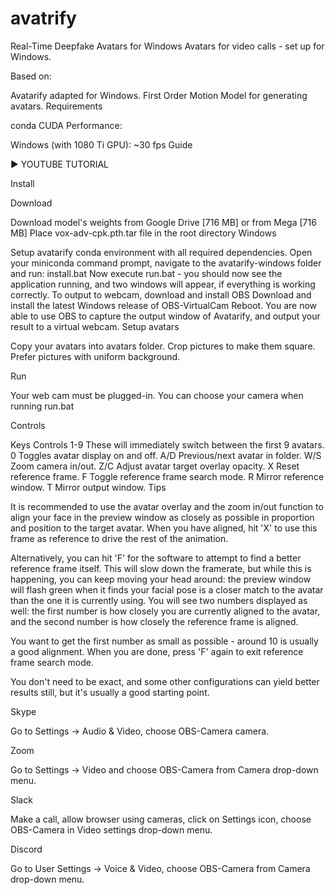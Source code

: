 # avatrify
Real-Time Deepfake Avatars for Windows
Avatars for video calls - set up for Windows.

Based on:

Avatarify adapted for Windows.
First Order Motion Model for generating avatars.
Requirements

conda
CUDA
Performance:

Windows (with 1080 Ti GPU): ~30 fps
Guide

▶️ YOUTUBE TUTORIAL

Install

Download

Download model's weights from Google Drive [716 MB] or from Mega [716 MB]
Place vox-adv-cpk.pth.tar file in the root directory
Windows

Setup avatarify conda environment with all required dependencies. Open your miniconda command prompt, navigate to the avatarify-windows folder and run: install.bat
Now execute run.bat - you should now see the application running, and two windows will appear, if everything is working correctly.
To output to webcam, download and install OBS
Download and install the latest Windows release of OBS-VirtualCam
Reboot.
You are now able to use OBS to capture the output window of Avatarify, and output your result to a virtual webcam.
Setup avatars

Copy your avatars into avatars folder. Crop pictures to make them square. Prefer pictures with uniform background.

Run

Your web cam must be plugged-in. You can choose your camera when running run.bat

Controls

Keys	Controls
1-9	These will immediately switch between the first 9 avatars.
0	Toggles avatar display on and off.
A/D	Previous/next avatar in folder.
W/S	Zoom camera in/out.
Z/C	Adjust avatar target overlay opacity.
X	Reset reference frame.
F	Toggle reference frame search mode.
R	Mirror reference window.
T	Mirror output window.
Tips

It is recommended to use the avatar overlay and the zoom in/out function to align your face in the preview window as closely as possible in proportion and position to the target avatar. When you have aligned, hit 'X' to use this frame as reference to drive the rest of the animation.

Alternatively, you can hit 'F' for the software to attempt to find a better reference frame itself. This will slow down the framerate, but while this is happening, you can keep moving your head around: the preview window will flash green when it finds your facial pose is a closer match to the avatar than the one it is currently using. You will see two numbers displayed as well: the first number is how closely you are currently aligned to the avatar, and the second number is how closely the reference frame is aligned.

You want to get the first number as small as possible - around 10 is usually a good alignment. When you are done, press 'F' again to exit reference frame search mode.

You don't need to be exact, and some other configurations can yield better results still, but it's usually a good starting point.

Skype

Go to Settings -> Audio & Video, choose OBS-Camera camera.

Zoom

Go to Settings -> Video and choose OBS-Camera from Camera drop-down menu.

Slack

Make a call, allow browser using cameras, click on Settings icon, choose OBS-Camera in Video settings drop-down menu.

Discord

Go to User Settings -> Voice & Video, choose OBS-Camera from Camera drop-down menu.
